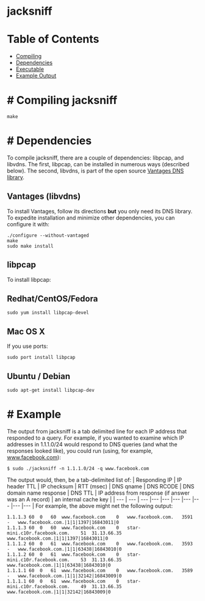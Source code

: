 # jacksniff

# Table of Contents

* [Compiling](#compiling)
* [Dependencies](#dependencies)
* [Executable](#executable)
* [Example Output](#examples)


#<a name="compiling"></a>
Compiling jacksniff
===========

```
make
```

#<a name="dependencies"></a>
Dependencies
======

To compile jacksniff, there are a couple of dependencies: libpcap, and libvdns.
The first, libpcap, can be installed in numerous ways (described below).  The second,
libvdns, is part of the open source [Vantages DNS library](https://gitlab.com/ginipginob/vantages).

## Vantages (libvdns)
To install Vantages, follow its directions **but** you only need its DNS library.  To expedite installation and minimize other
dependencies, you can configure it with:

```
./configure --without-vantaged
make
sudo make install
```

## libpcap
To install libpcap:

Redhat/CentOS/Fedora
----

```
sudo yum install libpcap-devel
```

Mac OS X
---
If you use ports:
```
sudo port install libpcap
```

Ubuntu / Debian
---

```
sudo apt-get install libpcap-dev
```

#<a name="example"></a>
Example
======

The output from jacksniff is a tab delimited line for each IP address that responded to a query.  For example, if you wanted to examine which
IP addresses in 1.1.1.0/24 would respond to DNS queries (and what the responses looked like), you could run (using, for example, www.facebook.com):

```
$ sudo ./jacksniff -n 1.1.1.0/24 -q www.facebook.com
```

The output would, then, be a tab-delimited list of:
| Responding IP | IP header TTL | IP checksum | RTT (msec) | DNS qname | DNS RCODE | DNS domain name response | DNS TTL | IP address from response (if answer was an A record) | an internal cache key |
| --- | --- | --- |--- |--- |--- |--- |--- |--- |--- |
For example, the above might net the following output:
```
1.1.1.3	60	0	60	www.facebook.com	0	www.facebook.com.	3591	-	www.facebook.com.|1|1|1397|16843011|0
1.1.1.3	60	0	60	www.facebook.com	0	star-mini.c10r.facebook.com.	51	31.13.66.35	www.facebook.com.|1|1|1397|16843011|0
1.1.1.2	60	0	61	www.facebook.com	0	www.facebook.com.	3593	-	www.facebook.com.|1|1|63438|16843010|0
1.1.1.2	60	0	61	www.facebook.com	0	star-mini.c10r.facebook.com.	53	31.13.66.35	www.facebook.com.|1|1|63438|16843010|0
1.1.1.1	60	0	61	www.facebook.com	0	www.facebook.com.	3589	-	www.facebook.com.|1|1|32142|16843009|0
1.1.1.1	60	0	61	www.facebook.com	0	star-mini.c10r.facebook.com.	49	31.13.66.35	www.facebook.com.|1|1|32142|16843009|0
```
